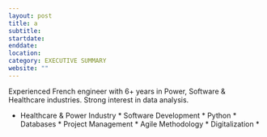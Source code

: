 ```yaml
---
layout: post
title: a
subtitle: 
startdate: 
enddate:  
location: 
category: EXECUTIVE SUMMARY
website: ""
---
```

Experienced French engineer with 6+ years in Power, Software & Healthcare industries. Strong interest in data analysis.
</br>
* Healthcare & Power Industry * Software Development * Python * Databases * Project Management * Agile Methodology * Digitalization *